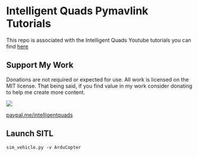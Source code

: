 # Intelligent Quads Pymavlink Tutorials

This repo is associated with the Intelligent Quads Youtube tutorials you can find [here](https://www.youtube.com/playlist?list=PLy9nLDKxDN68cwdt5EznyAul6R8mUSNou)

## Support My Work

Donations are not required or expected for use. All work is licensed on the MIT license. That being said, if you find value in my work consider donating to help me create more content.  

[<img src="https://www.paypalobjects.com/webstatic/mktg/logo/pp_cc_mark_37x23.jpg">](https://www.paypal.me/intelligentquads)

[paypal.me/intelligentquads](https://www.paypal.com/paypalme/intelligentquads)


## Launch SITL

```
sim_vehicle.py -v ArduCopter
```
